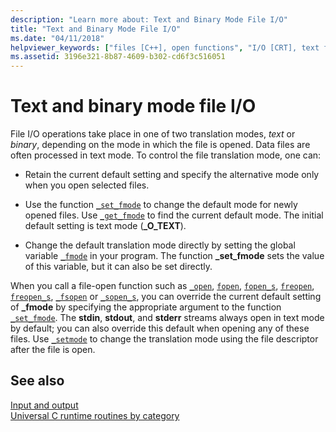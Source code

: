 ```yaml
---
description: "Learn more about: Text and Binary Mode File I/O"
title: "Text and Binary Mode File I/O"
ms.date: "04/11/2018"
helpviewer_keywords: ["files [C++], open functions", "I/O [CRT], text files", "functions [CRT], file access", "binary access, binary mode file I/O", "translation, modes", "I/O [CRT], binary", "text files, I/O", "I/O [CRT], translation modes", "translation modes (file I/O)", "binary access"]
ms.assetid: 3196e321-8b87-4609-b302-cd6f3c516051
---
```

# Text and binary mode file I/O

File I/O operations take place in one of two translation modes, *text* or *binary*, depending on the mode in which the file is opened. Data files are often processed in text mode. To control the file translation mode, one can:

- Retain the current default setting and specify the alternative mode only when you open selected files.

- Use the function [`_set_fmode`](./reference/set-fmode.md) to change the default mode for newly opened files. Use [`_get_fmode`](./reference/get-fmode.md) to find the current default mode. The initial default setting is text mode (**_O_TEXT**).

- Change the default translation mode directly by setting the global variable [`_fmode`](./fmode.md) in your program. The function **_set_fmode** sets the value of this variable, but it can also be set directly.

When you call a file-open function such as [`_open`](./reference/open-wopen.md), [`fopen`](./reference/fopen-wfopen.md), [`fopen_s`](./reference/fopen-s-wfopen-s.md), [`freopen`](./reference/freopen-wfreopen.md), [`freopen_s`](./reference/freopen-s-wfreopen-s.md), [`_fsopen`](./reference/fsopen-wfsopen.md) or [`_sopen_s`](./reference/sopen-s-wsopen-s.md), you can override the current default setting of **_fmode** by specifying the appropriate argument to the function [`_set_fmode`](./reference/set-fmode.md). The **stdin**, **stdout**, and **stderr** streams always open in text mode by default; you can also override this default when opening any of these files. Use [`_setmode`](./reference/setmode.md) to change the translation mode using the file descriptor after the file is open.

## See also

[Input and output](./input-and-output.md)\
[Universal C runtime routines by category](./run-time-routines-by-category.md)
